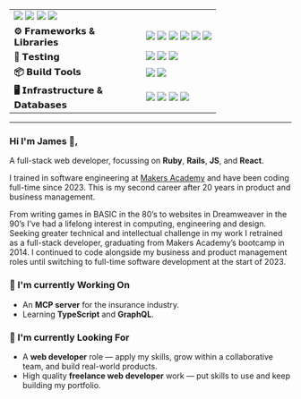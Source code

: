 <table style="border-collapse: collapse; border: none;">
  <tr>
    <td style="width: 220px; vertical-align: top;><strong>💎 𝗟𝗮𝗻𝗴𝘂𝗮𝗴𝗲𝘀 & 𝗠𝗮𝗿𝗸𝘂𝗽</strong></td>
    <td>
      <img src="https://img.shields.io/badge/-Ruby-000?logo=Ruby&logoColor=CC342D"/>
      <img src="https://img.shields.io/badge/-JavaScript-000?logo=JavaScript"/>
      <img src="https://img.shields.io/badge/-Bash-000?logo=GNUBash"/>
      <img src="https://img.shields.io/badge/-HTML-000?logo=HTML5"/>
      <img src="https://img.shields.io/badge/-CSS-000?logo=CSS3"/>
    </td>
  </tr>
  <tr>
    <td><strong>⚙️ 𝗙𝗿𝗮𝗺𝗲𝘄𝗼𝗿𝗸𝘀 & 𝗟𝗶𝗯𝗿𝗮𝗿𝗶𝗲𝘀</strong></td>
    <td>
      <img src="https://img.shields.io/badge/-Rails-000?logo=Ruby%20on%20Rails&logoColor=CC0000"/>
      <img src="https://img.shields.io/badge/-Hotwire-000"/>
      <img src="https://img.shields.io/badge/-React-000?logo=React"/>
      <img src="https://img.shields.io/badge/-TailwindCSS-000?logo=TailwindCSS"/>
      <img src="https://img.shields.io/badge/-TanStack%20Query-000?logo=ReactQuery"/>
      <img src="https://img.shields.io/badge/-React%20Router-000?logo=ReactRouter"/>
    </td>
  </tr>
  <tr>
    <td><strong>🧪 𝗧𝗲𝘀𝘁𝗶𝗻𝗴</strong></td>
    <td>
      <img src="https://img.shields.io/badge/-RSpec-000"/>
      <img src="https://img.shields.io/badge/-Jest-000?logo=Jest"/>
      <img src="https://img.shields.io/badge/-Vitest-000?logo=Vitest"/>
    </td>
  </tr>
  <tr>
    <td><strong>📦 𝗕𝘂𝗶𝗹𝗱 𝗧𝗼𝗼𝗹𝘀</strong></td>
    <td>
      <img src="https://img.shields.io/badge/-Vite-000?logo=Vite"/>
      <img src="https://img.shields.io/badge/-Webpack-000?logo=Webpack"/>
    </td>
  </tr>
  <tr>
    <td><strong>🖥️ 𝗜𝗻𝗳𝗿𝗮𝘀𝘁𝗿𝘂𝗰𝘁𝘂𝗿𝗲 & 𝗗𝗮𝘁𝗮𝗯𝗮𝘀𝗲𝘀</strong></td>
    <td>
      <img src="https://img.shields.io/badge/-Linux-000?logo=Linux"/>
      <img src="https://img.shields.io/badge/-Ubuntu-000?logo=Ubuntu"/>
      <img src="https://img.shields.io/badge/-Docker-000?logo=Docker"/>
      <img src="https://img.shields.io/badge/-PostgreSQL-000?logo=PostgreSQL"/>
    </td>
  </tr>
</table>

---

### Hi I'm James 👋,

A full-stack web developer, focussing on **Ruby**, **Rails**, **JS**, and **React**</sup>.

I trained in software engineering at [Makers Academy](https://makers.tech/software-engineering-bootcamp) and have been coding full-time since 2023. This is my second career after 20 years in product and business management.

From writing games in BASIC in the 80’s to websites in Dreamweaver in the 90’s I’ve had a lifelong interest in computing, engineering and design. Seeking greater technical and intellectual challenge in my work I retrained as a full-stack developer, graduating from Makers Academy’s bootcamp in 2014. I continued to code alongside my business and product management roles until switching to full-time software development at the start of 2023.

### 🧠 I'm currently Working On

- An **MCP server** for the insurance industry.
- Learning **TypeScript** and **GraphQL**.

### 👀 I'm currently Looking For

- A **web developer** role — apply my skills, grow within a collaborative team, and build real-world products.
- High quality **freelance web developer** work — put skills to use and keep building my portfolio.
